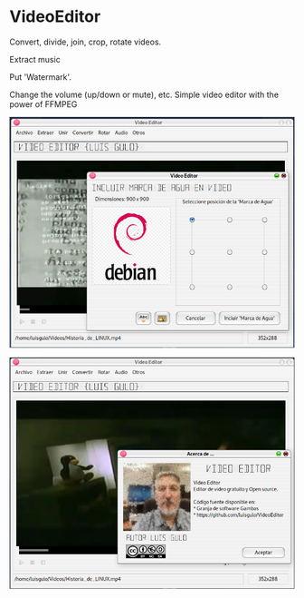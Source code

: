 # VideoEditor


Convert, divide, join, crop, rotate videos. 

Extract music 

Put 'Watermark'. 


Change the volume (up/down or mute), etc. 
Simple video editor with the power of FFMPEG


![Screenshot of VideoEditor WaterMark](https://github.com/luisgulo/VideoEditor/blob/master/Captura_VideoEditor_01.png)


![Screenshot of VideoEditor About](https://github.com/luisgulo/VideoEditor/blob/master/Captura_VideoEditor_03.png)
